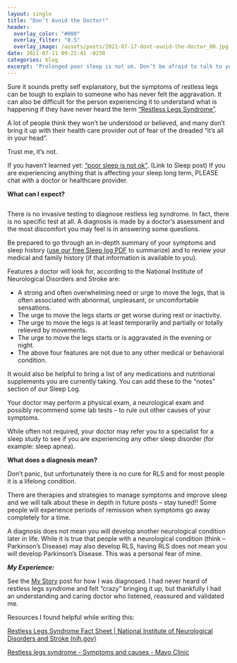 ```yaml
---
layout: single
title: "Don’t Avoid the Doctor!"
header:
  overlay_color: "#000"
  overlay_filter: "0.5"
  overlay_image: /assets/posts/2021-07-17-dont-avoid-the-doctor_00.jpg
date: 2021-07-11 09:21:41 -0230
categories: blog
excerpt: "Prolonged poor sleep is not ok. Don’t be afraid to talk to your doctor if your sleep is suffering for any reason."
---
```


Sure it sounds pretty self explanatory, but the symptoms of restless legs can be tough to explain to someone who has never felt the aggravation. It can also be difficult for the person experiencing it to understand what is happening if they have never heard the term [“Restless Legs Syndrome”](/blog/what-is-rls/).

A lot of people think they won’t be understood or believed, and many don’t bring it up with their health care provider out of fear of the dreaded “it’s all in your head”.

Trust me, it’s not.

If you haven’t learned yet: [“poor sleep is not ok"](/blog/why-is-sleep-so-important/). (Link to Sleep post) If you are experiencing anything that is affecting your sleep long term, PLEASE chat with a doctor or healthcare provider.

**What can I expect?**

<img src="{{ site.url }}{{ site.baseurl }}/assets/posts/2021-07-17-dont-avoid-the-doctor_01.jpg" alt="">

There is no invasive testing to diagnose restless leg syndrome. In fact, there is no specific test at all. A diagnosis is made by a doctor’s assessment and the most discomfort you may feel is in answering some questions.

Be prepared to go through an in-depth summary of your symptoms and sleep history (<a target="_blank" href="https://raw.githubusercontent.com/twrc/twrc.github.io/main/assets/posts/HabitTracker.pdf">use our free Sleep log PDF</a> to summarize) and to review your medical and family history (if that information is available to you).

Features a doctor will look for, according to the National Institute of Neurological Disorders and Stroke are:

- A strong and often overwhelming need or urge to move the legs, that is often associated with abnormal, unpleasant, or uncomfortable sensations.
- The urge to move the legs starts or get worse during rest or inactivity.
- The urge to move the legs is at least temporarily and partially or totally relieved by movements. 
- The urge to move the legs starts or is aggravated in the evening or night.
- The above four features are not due to any other medical or behavioral condition.

It would also be helpful to bring a list of any medications and nutritional supplements you are currently taking. You can add these to the “notes” section of our Sleep Log.

Your doctor may perform a physical exam, a neurological exam and possibly recommend some lab tests – to rule out other causes of your symptoms.

While often not required, your doctor may refer you to a specialist for a sleep study to see if you are experiencing any other sleep disorder (for example: sleep apnea).

**What does a diagnosis mean?**

Don’t panic, but unfortunately there is no cure for RLS and for most people it is a lifelong condition. 

There are therapies and strategies to manage symptoms and improve sleep and we will talk about these in depth in future posts – stay tuned!!
Some people will experience periods of remission when symptoms go away completely for a time.

A diagnosis does not mean you will develop another neurological condition later in life. While it is true that people with a neurological condition (think – Parkinson’s Disease) may also develop RLS, having RLS does not mean you will develop Parkinson’s Disease. This was a personal fear of mine.

***My Experience:***

See the [My Story](/blog/my-story/) post for how I was diagnosed. I had never heard of restless legs syndrome  and felt “crazy” bringing it up, but thankfully I had an understanding and caring doctor who listened, reassured and validated me.

Resources I found helpful while writing this:

[Restless Legs Syndrome Fact Sheet \| National Institute of Neurological Disorders and Stroke \(nih.gov\)](https://www.ninds.nih.gov/Disorders/Patient-Caregiver-Education/Fact-Sheets/Restless-Legs-Syndrome-Fact-Sheet)

[Restless legs syndrome - Symptoms and causes - Mayo Clinic](https://www.mayoclinic.org/diseases-conditions/restless-legs-syndrome/symptoms-causes/syc-20377168)

